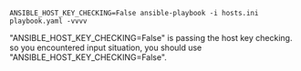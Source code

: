 ```
ANSIBLE_HOST_KEY_CHECKING=False ansible-playbook -i hosts.ini playbook.yaml -vvvv
```

"ANSIBLE_HOST_KEY_CHECKING=False" is passing the host key checking.
so you encountered input situation, you should use "ANSIBLE_HOST_KEY_CHECKING=False".
